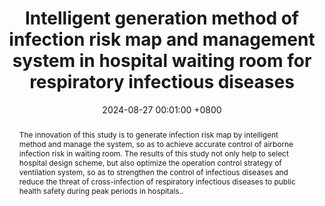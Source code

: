 ---
title:          "Intelligent generation method of infection risk map and management system in hospital waiting room for respiratory infectious diseases"
date:           2024-08-27 00:01:00 +0800
selected:       true
pub:            "Journal of Building Engineering"
pub_date:       "2024"
abstract: >-
 The innovation of this study is to generate infection risk map by intelligent method and manage the system, so as to achieve accurate control of airborne infection risk in waiting room. The results of this study not only help to select hospital design scheme, but also optimize the operation control strategy of ventilation system, so as to strengthen the control of infectious diseases and reduce the threat of cross-infection of respiratory infectious diseases to public health safety during peak periods in hospitals..
cover:          /assets/images/covers/cover2.png
authors:
- Guanhua Qu#,Zenghui Liu#,Lei Ren*,Gang Liu*.
links:
  Paper: https://www.sciencedirect.com/science/article/pii/S2352710224021399?via%3Dihub
---